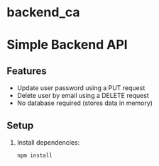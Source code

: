# backend_ca
# Simple Backend API

## Features
- Update user password using a PUT request
- Delete user by email using a DELETE request
- No database required (stores data in memory)

## Setup
1. Install dependencies:
   ```sh
   npm install
